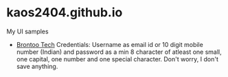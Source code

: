 # kaos2404.github.io
My UI samples

- [Brontoo Tech](brontoo/)    Credentials: Username as email id or 10 digit mobile number (Indian) and password as a min 8 character of atleast one small, one capital, one number and one special character. Don't worry, I don't save anything.
